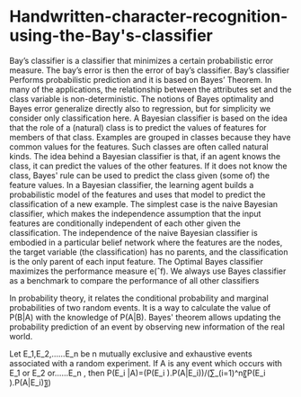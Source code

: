# Handwritten-character-recognition-using-the-Bay's-classifier
Bay’s classifier is a classifier that minimizes a certain probabilistic 
error measure. The bay’s error is then the error of bay’s classifier. 
Bay’s classifier Performs probabilistic prediction and it is based on Bayes’ 
Theorem. In many of the applications, the relationship between the attributes
set and the class variable is non-deterministic. The notions of Bayes 
optimality and Bayes error generalize directly also to regression, but 
for simplicity we consider only classification here. A Bayesian classifier 
is based on the idea that the role of a (natural) class is to predict the 
values of features for members of that class. Examples are grouped in classes 
because they have common values for the features. Such classes are often 
called natural kinds. The idea behind a Bayesian classifier is that, if an 
agent knows the class, it can predict the values of the other features. 
If it does not know the class, Bayes' rule can be used to predict the class 
given (some of) the feature values. In a Bayesian classifier, the learning 
agent builds a probabilistic model of the features and uses that model to 
predict the classification of a new example. The simplest case is the naive 
Bayesian classifier, which makes the independence assumption that the input 
features are conditionally independent of each other given the classification.
The independence of the naive Bayesian classifier is embodied in a particular 
belief network where the features are the nodes, the target variable 
(the classification) has no parents, and the classification is the only 
parent of each input feature. The Optimal Bayes classifier maximizes the 
performance measure e(ˆf). We always use Bayes classifier as a benchmark
to compare the performance of all other classifiers


In probability theory, it relates the conditional probability and marginal
probabilities of two random events. It is a way to calculate the value of 
P(B|A) with the knowledge of P(A|B). Bayes' theorem allows updating the 
probability prediction of an event by observing new information of the real world. 

Let E_1,E_2,……E_n be n mutually exclusive and exhaustive events associated with a random experiment.
If A is any event which occurs with E_1  or E_2  or……E_n , then
P(E_i |A)=(P(E_i ).P(A|E_i))/(∑_(i=1)^n〖P(E_i ).P(A|E_i)〗)
